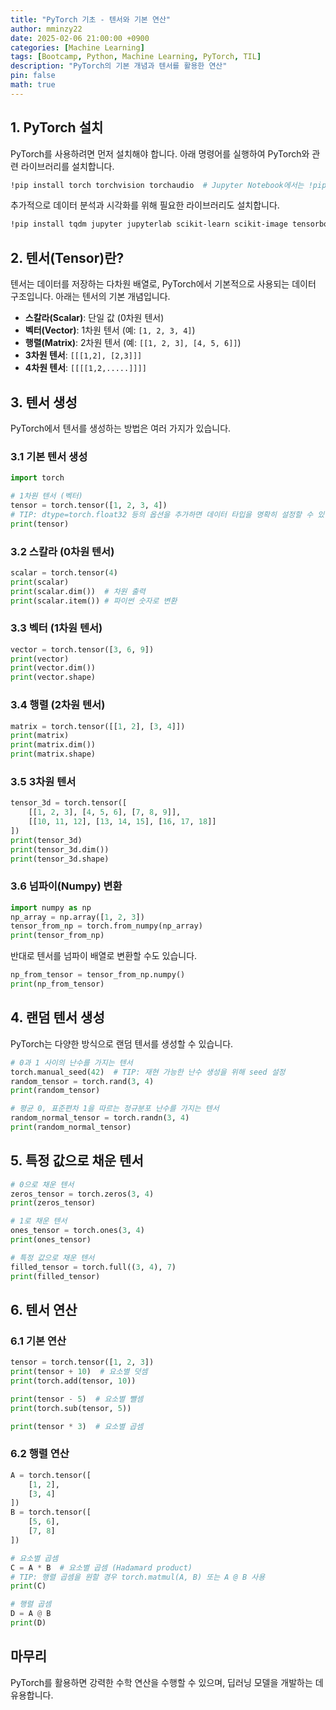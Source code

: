 ```yaml
---
title: "PyTorch 기초 - 텐서와 기본 연산"
author: mminzy22
date: 2025-02-06 21:00:00 +0900
categories: [Machine Learning]
tags: [Bootcamp, Python, Machine Learning, PyTorch, TIL]
description: "PyTorch의 기본 개념과 텐서를 활용한 연산"
pin: false
math: true
---
```



## 1. PyTorch 설치

PyTorch를 사용하려면 먼저 설치해야 합니다. 아래 명령어를 실행하여 PyTorch와 관련 라이브러리를 설치합니다.

```bash
!pip install torch torchvision torchaudio  # Jupyter Notebook에서는 !pip 사용 가능, 터미널에서는 ! 없이 실행
```

추가적으로 데이터 분석과 시각화를 위해 필요한 라이브러리도 설치합니다.

```bash
!pip install tqdm jupyter jupyterlab scikit-learn scikit-image tensorboard torchmetrics matplotlib pandas
```

## 2. 텐서(Tensor)란?

텐서는 데이터를 저장하는 다차원 배열로, PyTorch에서 기본적으로 사용되는 데이터 구조입니다. 아래는 텐서의 기본 개념입니다.

- **스칼라(Scalar)**: 단일 값 (0차원 텐서)
- **벡터(Vector)**: 1차원 텐서 (예: `[1, 2, 3, 4]`)
- **행렬(Matrix)**: 2차원 텐서 (예: `[[1, 2, 3], [4, 5, 6]]`)
- **3차원 텐서**: `[[[1,2], [2,3]]]`
- **4차원 텐서**: `[[[[1,2,.....]]]]`

## 3. 텐서 생성

PyTorch에서 텐서를 생성하는 방법은 여러 가지가 있습니다.

### 3.1 기본 텐서 생성

```python
import torch

# 1차원 텐서 (벡터)
tensor = torch.tensor([1, 2, 3, 4])
# TIP: dtype=torch.float32 등의 옵션을 추가하면 데이터 타입을 명확히 설정할 수 있습니다.
print(tensor)
```

### 3.2 스칼라 (0차원 텐서)

```python
scalar = torch.tensor(4)
print(scalar)
print(scalar.dim())  # 차원 출력
print(scalar.item()) # 파이썬 숫자로 변환
```

### 3.3 벡터 (1차원 텐서)

```python
vector = torch.tensor([3, 6, 9])
print(vector)
print(vector.dim())
print(vector.shape)
```

### 3.4 행렬 (2차원 텐서)

```python
matrix = torch.tensor([[1, 2], [3, 4]])
print(matrix)
print(matrix.dim())
print(matrix.shape)
```

### 3.5 3차원 텐서

```python
tensor_3d = torch.tensor([
    [[1, 2, 3], [4, 5, 6], [7, 8, 9]],
    [[10, 11, 12], [13, 14, 15], [16, 17, 18]]
])
print(tensor_3d)
print(tensor_3d.dim())
print(tensor_3d.shape)
```

### 3.6 넘파이(Numpy) 변환

```python
import numpy as np
np_array = np.array([1, 2, 3])
tensor_from_np = torch.from_numpy(np_array)
print(tensor_from_np)
```

반대로 텐서를 넘파이 배열로 변환할 수도 있습니다.

```python
np_from_tensor = tensor_from_np.numpy()
print(np_from_tensor)
```

## 4. 랜덤 텐서 생성

PyTorch는 다양한 방식으로 랜덤 텐서를 생성할 수 있습니다.

```python
# 0과 1 사이의 난수를 가지는 텐서
torch.manual_seed(42)  # TIP: 재현 가능한 난수 생성을 위해 seed 설정
random_tensor = torch.rand(3, 4)
print(random_tensor)

# 평균 0, 표준편차 1을 따르는 정규분포 난수를 가지는 텐서
random_normal_tensor = torch.randn(3, 4)
print(random_normal_tensor)
```

## 5. 특정 값으로 채운 텐서

```python
# 0으로 채운 텐서
zeros_tensor = torch.zeros(3, 4)
print(zeros_tensor)

# 1로 채운 텐서
ones_tensor = torch.ones(3, 4)
print(ones_tensor)

# 특정 값으로 채운 텐서
filled_tensor = torch.full((3, 4), 7)
print(filled_tensor)
```

## 6. 텐서 연산

### 6.1 기본 연산

```python
tensor = torch.tensor([1, 2, 3])
print(tensor + 10)  # 요소별 덧셈
print(torch.add(tensor, 10))

print(tensor - 5)  # 요소별 뺄셈
print(torch.sub(tensor, 5))

print(tensor * 3)  # 요소별 곱셈
```

### 6.2 행렬 연산

```python
A = torch.tensor([
    [1, 2],
    [3, 4]
])
B = torch.tensor([
    [5, 6],
    [7, 8]
])

# 요소별 곱셈
C = A * B  # 요소별 곱셈 (Hadamard product)
# TIP: 행렬 곱셈을 원할 경우 torch.matmul(A, B) 또는 A @ B 사용
print(C)

# 행렬 곱셈
D = A @ B
print(D)
```

## 마무리
PyTorch를 활용하면 강력한 수학 연산을 수행할 수 있으며, 딥러닝 모델을 개발하는 데 유용합니다.

